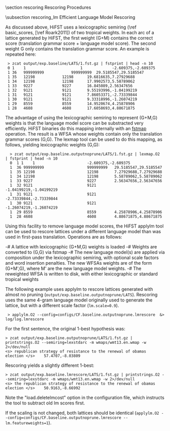 
\section rescoring Rescoring Procedures

\subsection rescoring_lm Efficient Language Model Rescoring

As discussed above, HiFST uses a lexicographic semiring (\ref basic_scores, [\ref Roark2011])
of two tropical weights.  In each arc of a lattice generated by HiFST,
the first weight (G+M) contains the correct score (translation grammar score + language model score).  The second weight G only contains the
translation grammar score.  An example is repeated here:

     > zcat output/exp.baseline/LATS/1.fst.gz | fstprint | head -n 10
     0 1    1		                 1             -2.609375,-2.609375
     1 36   999999999		 	 999999999	29.5185547,29.5185547
     1 35   12198			 12198		19.6816635,7.27929688
     1 34   12198			 12198		17.9902573,5.58789062
     1 33   9227			 9227		16.845089,2.56347656
     1 32   9121			 9121		9.55193996,-1.04199219
     1 31   9121			 9121		7.86053371,-2.73339844
     1 30   9121			 9121		9.33318996,-1.26074219
     1 29   8559			 8559		14.9520674,4.25878906
     1 28   4608			 4608		17.6058693,4.88671875

The advantage of using the lexicographic semiring to represent (G+M,G)
weights is that the language model score can be substracted very
efficiently.  HiFST binaries do this mapping internally with an
[fstmap](http://www.openfst.org/twiki/bin/view/FST/ArcMapDoc)
operation.  The result is a WFSA whose weights contain only the translation
grammar scores (G,G).  The lexmap tool can be used to do this mapping, as follows, yielding lexicographic weights (G,G):

      > zcat output/exp.baseline.outputnoprune/LATS/1.fst.gz | lexmap.O2  | fstprint | head -n 10
      0	 1 1	1						-2.609375,-2.609375
      1	 36	999999999					999999999	29.5185547,29.5185547
      1	 35	12198						12198		7.27929688,7.27929688
      1	 34	12198						12198		5.58789062,5.58789062
      1	 33	9227						9227		2.56347656,2.56347656
      1	 32	9121						9121		-1.04199219,-1.04199219
      1	 31	9121						9121		-2.73339844,-2.73339844
      1	 30	9121						9121		-1.26074219,-1.26074219
      1	 29	8559						8559		4.25878906,4.25878906
      1	 28	4608						4608		4.88671875,4.88671875

Using this  facility to remove language model scores,
the HiFST applylm tool can be used to rescore lattices under a different language model than was used in first-pass translation.  Operations are as follows:

   -# A lattice with lexicographic (G+M,G) weights is loaded
   -# Weights are converted to (G,G) via fstmap
   -# The new language model(s) are applied via composition under the lexicographic semiring, with optional scale factors and word insertion penalties.  The new WFSAs weights are of the form (G+M',G), where M' are the new language model weights.
   -# The reweighted WFSA is written to disk, with either lexicographic or standard tropical weights

The following example uses applylm to rescore lattices generated with
almost no pruning (`output/exp.baseline.outputnoprune/LATS`). Rescoring
uses the same 4-gram language model originally used to generate the
lattice, but with a different scale factor (`lm.scale=0.9`).

     > applylm.O2 --config=configs/CF.baseline.outputnoprune.lmrescore  &> log/log.lmrescore

For the first sentence, the original 1-best hypothesis was:

    > zcat output/exp.baseline.outputnoprune/LATS/1.fst.gz | printstrings.O2 --semiring=lexstdarc -m wmaps/wmt13.en.wmap -w 2>/dev/null
    <s> republican strategy of resistance to the renewal of obamas election </s>	57.4707,-8.03809

Rescoring yields a slightly different 1-best:

    > zcat output/exp.baseline.lmrescore/LATS/1.fst.gz | printstrings.O2 --semiring=lexstdarc -m wmaps/wmt13.en.wmap -w 2>/dev/null
    <s> the republican strategy of resistance to the renewal of obamas election </s>	50.9163,-8.66992

Note the "load.deletelmcost" option in the configuration file, which
instructs the tool to subtract old lm scores first.

If the scaling is not changed, both lattices should be identical
(`applylm.O2 --config=configs/CF.baseline.outputnoprune.lmrescore --lm.featureweights=1`).







